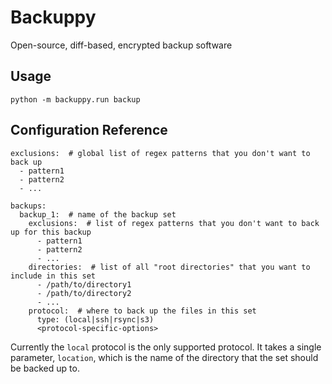 # Backuppy

Open-source, diff-based, encrypted backup software

## Usage

```
python -m backuppy.run backup
```

## Configuration Reference

```
exclusions:  # global list of regex patterns that you don't want to back up
  - pattern1
  - pattern2
  - ...

backups:
  backup_1:  # name of the backup set
    exclusions:  # list of regex patterns that you don't want to back up for this backup
      - pattern1
      - pattern2
      - ...
    directories:  # list of all "root directories" that you want to include in this set
      - /path/to/directory1
      - /path/to/directory2
      - ...
    protocol:  # where to back up the files in this set
      type: (local|ssh|rsync|s3)
      <protocol-specific-options>
```

Currently the `local` protocol is the only supported protocol.  It takes a single parameter,
`location`, which is the name of the directory that the set should be backed up to.
